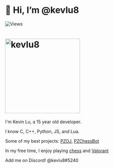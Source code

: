 # 👋 Hi, I’m @kevlu8

![Views](https://komarev.com/ghpvc/?username=kevlu8&color=blue)

<h1>
  <a href="https://github.com/kevlu8">
    <img
      width="240"
      alt="kevlu8"
      src="https://img.shields.io/badge/kevlu8-blue?style=for-the-badge&logo=devdotto"
    />
  </a>
</h1>

I'm Kevin Lu, a 15 year old developer.

I know C, C++, Python, JS, and Lua.

Some of my best projects: [PZOJ](https://github.com/sireButItsUnique/PZOJ), [PZChessBot](https://github.com/kevlu8/PZChessBot)

In my free time, I enjoy playing [chess](https://lichess.org/@/kevlu8) and [Valorant](https://tracker.gg/valorant/profile/riot/fo%C3%B8d%20Rimuru%23fo%C3%B8d/overview)

Add me on Discord! @kevlu8#5240
